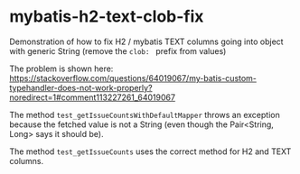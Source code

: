 # mybatis-h2-text-clob-fix
Demonstration of how to fix H2 / mybatis TEXT columns going into object with generic String (remove the `clob: ` prefix from values)

The problem is shown here: https://stackoverflow.com/questions/64019067/my-batis-custom-typehandler-does-not-work-properly?noredirect=1#comment113227261_64019067

The method `test_getIssueCountsWithDefaultMapper` throws an exception because
the fetched value is not a String (even though the Pair<String, Long> says it should
be).

The method `test_getIssueCounts` uses the correct method for H2 and TEXT columns.